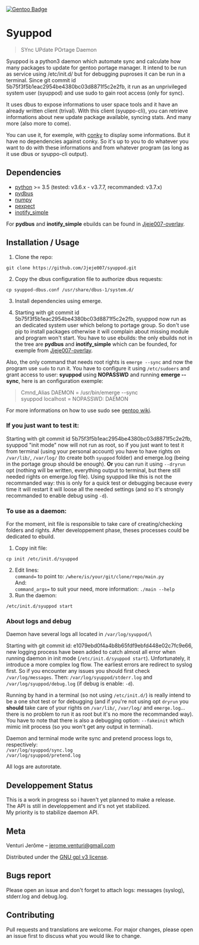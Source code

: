 [![Gentoo Badge](https://www.gentoo.org/assets/img/badges/gentoo-badge.png)](https://www.gentoo.org)

# Syuppod
> SYnc UPdate POrtage Daemon

Syuppod is a python3 daemon which automate sync and calculate how many packages to update
for gentoo portage manager. It intend to be run as service using /etc/init.d/ but for debugging puproses 
it can be run in a terminal. Since git commit id 5b75f3f5b1eac2954be4380bc03d8871f5c2e2fb, it run as an 
unprivileged system user (syuppod) and use sudo to gain root access (only for sync).

It uses dbus to expose informations to user space tools and it have an already written client (trival).
With this client (syuppo-cli), you can retrieve informations about new update package available, syncing stats.
And many more (also more to come).

You can use it, for exemple, with [conky](https://github.com/brndnmtthws/conky) to display some informations. But it have no 
dependencies against conky. So it's up to you to do whatever you want to do with these informations and from
whatever program (as long as it use dbus or syuppo-cli output).


## Dependencies

* [python](https://www.python.org/) >= 3.5 (tested: v3.6.x - v3.7.7, recommanded: v3.7.x)
* [pydbus](https://github.com/LEW21/pydbus)
* [numpy](https://numpy.org/)
* [pexpect](https://github.com/pexpect/pexpect)
* [inotify_simple](https://github.com/chrisjbillington/inotify_simple)

For **pydbus** and **inotify_simple** ebuilds can be found in [Jjeje007-overlay](https://github.com/Jjeje007/Jjeje007-overlay).

## Installation / Usage

1. Clone the repo:
```
git clone https://github.com/Jjeje007/syuppod.git
```
2. Copy the dbus configuration file to authorize dbus requests:
```
cp syuppod-dbus.conf /usr/share/dbus-1/system.d/
```
3. Install dependencies using emerge.

4. Starting with git commit id 5b75f3f5b1eac2954be4380bc03d8871f5c2e2fb, syuppod now run as an dedicated
system user which belong to portage group. So don't use pip to install packages otherwise it will complain
about missing module and program won't start. 
You have to use ebuilds: the only ebuilds not in the tree are **pydbus** and **inotify_simple** which can be founded, for exemple
from [Jjeje007-overlay](https://github.com/Jjeje007/Jjeje007-overlay).

Also, the only command that needs root rights is `emerge --sync` and now the program use `sudo` to run it.
You have to configure it using `/etc/sudoers` and grant access to user: **syuppod** using **NOPASSWD** and running **emerge --sync**,
here is an configuration exemple:
> Cmnd_Alias      DAEMON =        /usr/bin/emerge --sync\
> syuppod localhost = NOPASSWD: DAEMON

For more informations on how to use sudo see [gentoo wiki](https://wiki.gentoo.org/wiki/Sudo).

### If you just want to test it:

Starting with git commit id 5b75f3f5b1eac2954be4380bc03d8871f5c2e2fb, syuppod "init mode" now will not run as root, 
so if you just want to test it from terminal (using your personal account) you have to have rights on `/var/lib/`, 
`/var/log/` (to create both `syuppod` folder) and emerge.log (being in the portage group should be enough).
 **Or** you can run it using `--dryrun` opt (nothing will be written, everything output to terminal, but there still needed rights
 on emerge.log file). Using syuppod like this is not the recommanded way: this is only for a quick test or debugging because every
 time it will restart it will loose all the needed settings (and so it's strongly recommanded to enable debug using `-d`).

### To use as a daemon:

For the moment, init file is responsible to take care of creating/checking folders and rights.
After developpement phase, theses processes could be dedicated to ebuild.

1. Copy init file:
```
cp init /etc/init.d/syuppod
```
2. Edit lines:\
    `command=` to point to: `/where/is/your/git/clone/repo/main.py`\
   And:\
    `command_args=` to suit your need, more information: `./main --help`
3. Run the daemon:
```
/etc/init.d/syuppod start
```

### About logs and debug

Daemon have several logs all located in `/var/log/syuppod/`\

Starting with git commit id: e1079ebd0f4a4b8b65fdf9ebfd448e02c7fc9e66, new logging process have been added
to catch almost all error when running daemon in init mode (`/etc/init.d/syuppod start`). Unfortunately, 
it introduce a more complex log flow. The earliest errors are redirect to syslog first. So if you encounter
any issues you should first check `/var/log/messages`. Then: `/var/log/syuppod/stderr.log` and `/var/log/syuppod/debug.log`
(if debug is enable: `-d`). 

Running by hand in a terminal (so not using `/etc/init.d/`) is really intend to be a one shot test or for debugging (and if you're not
using opt `dryrun` you **should** take care of your rights on `/var/lib/`, `/var/log/` and `emerge.log`... there is no problem to run 
it as root but it's no more the recommanded way).
You have to note that there is also a debugging option: `--fakeinit` which mimic init process (so you won't get any output
in terminal).

Daemon and terminal mode write sync and pretend process logs to, respectively:\
`/var/log/syuppod/sync.log`\
`/var/log/syuppod/pretend.log`

All logs are autorotate.

## Developpement Status

This is a work in progress so i haven't yet planned to make a release.\
The API is still in developpement and it's not yet stabilized.\
My priority is to stabilize daemon API.

## Meta

Venturi Jerôme – jerome.venturi@gmail.com

Distributed under the [GNU gpl v3 license](https://www.gnu.org/licenses/gpl-3.0.html).

## Bugs report

Please open an issue and don't forget to attach logs: messages (syslog), stderr.log and debug.log. 

## Contributing

Pull requests and translations are welcome. For major changes, please open an issue first to discuss what you would like to change.

